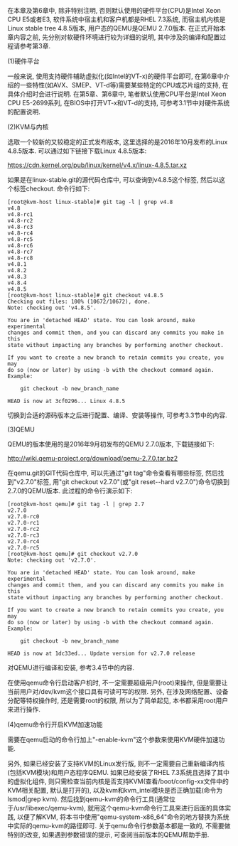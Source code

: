 
<!-- @import "[TOC]" {cmd="toc" depthFrom=1 depthTo=6 orderedList=false} -->

<!-- code_chunk_output -->



<!-- /code_chunk_output -->

在本章及第6章中, 除非特别注明, 否则默认使用的硬件平台(CPU)是Intel Xeon CPU E5或者E3, 软件系统中宿主机和客户机都是RHEL 7.3系统, 而宿主机内核是Linux stable tree 4.8.5版本, 用户态的QEMU是QEMU 2.7.0版本. 在正式开始本章内容之前, 先分别对软硬件环境进行较为详细的说明, 其中涉及的编译和配置过程请参考第3章.

(1)硬件平台

一般来说, 使用支持硬件辅助虚拟化(如Intel的VT-x)的硬件平台即可, 在第6章中介绍的一些特性(如AVX、SMEP、VT-d等)需要某些特定的CPU或芯片组的支持, 在具体介绍时会进行说明. 在第5章、第6章中, 笔者默认使用CPU平台是Intel Xeon CPU E5\-2699系列, 在BIOS中打开VT\-x和VT\-d的支持, 可参考3.1节中对硬件系统的配置说明.

(2)KVM与内核

选取一个较新的又较稳定的正式发布版本, 这里选择的是2016年10月发布的Linux 4.8.5版本. 可以通过如下链接下载Linux 4.8.5版本:

https://cdn.kernel.org/pub/linux/kernel/v4.x/linux-4.8.5.tar.xz

如果是在linux-stable.git的源代码仓库中, 可以查询到v4.8.5这个标签, 然后以这个标签checkout. 命令行如下:

```
[root@kvm-host linux-stable]# git tag -l | grep v4.8
v4.8
v4.8-rc1
v4.8-rc2
v4.8-rc3
v4.8-rc4
v4.8-rc5
v4.8-rc6
v4.8-rc7
v4.8-rc8
v4.8.1
v4.8.2
v4.8.3
v4.8.4
v4.8.5
[root@kvm-host linux-stable]# git checkout v4.8.5
Checking out files: 100% (10672/10672), done.
Note: checking out 'v4.8.5'.

You are in 'detached HEAD' state. You can look around, make experimental
changes and commit them, and you can discard any commits you make in this
state without impacting any branches by performing another checkout.

If you want to create a new branch to retain commits you create, you may
do so (now or later) by using -b with the checkout command again. Example:

    git checkout -b new_branch_name

HEAD is now at 3cf0296... Linux 4.8.5
```

切换到合适的源码版本之后进行配置、编译、安装等操作, 可参考3.3节中的内容.

(3)QEMU

QEMU的版本使用的是2016年9月初发布的QEMU 2.7.0版本, 下载链接如下:

http://wiki.qemu-project.org/download/qemu-2.7.0.tar.bz2

在qemu.git的GIT代码仓库中, 可以先通过"git tag"命令查看有哪些标签, 然后找到"v2.7.0"标签, 用"git checkout v2.7.0"(或"git reset--hard v2.7.0")命令切换到2.7.0的QEMU版本. 此过程的命令行演示如下:

```
[root@kvm-host qemu]# git tag -l | grep 2.7
v2.7.0
v2.7.0-rc0
v2.7.0-rc1
v2.7.0-rc2
v2.7.0-rc3
v2.7.0-rc4
v2.7.0-rc5
[root@kvm-host qemu]# git checkout v2.7.0
Note: checking out 'v2.7.0'.

You are in 'detached HEAD' state. You can look around, make experimental
changes and commit them, and you can discard any commits you make in this
state without impacting any branches by performing another checkout.

If you want to create a new branch to retain commits you create, you may
do so (now or later) by using -b with the checkout command again. Example:

    git checkout -b new_branch_name

HEAD is now at 1dc33ed... Update version for v2.7.0 release
```

对QEMU进行编译和安装, 参考3.4节中的内容.

在使用qemu命令行启动客户机时, 不一定需要超级用户(root)来操作, 但是需要让当前用户对/dev/kvm这个接口具有可读可写的权限. 另外, 在涉及网络配置、设备分配等特权操作时, 还是需要root的权限, 所以为了简单起见, 本书都采用root用户来进行操作.

(4)qemu命令行开启KVM加速功能

需要在qemu启动的命令行加上"-enable-kvm"这个参数来使用KVM硬件加速功能.

另外, 如果已经安装了支持KVM的Linux发行版, 则不一定需要自己重新编译内核(包括KVM模块)和用户态程序QEMU. 如果已经安装了RHEL 7.3系统且选择了其中的虚拟化组件, 则只需检查当前内核是否支持KVM(查看/boot/config-xx文件中的KVM相关配置, 默认是打开的), 以及kvm和kvm_intel模块是否正确加载(命令为lsmod|grep kvm). 然后找到qemu-kvm的命令行工具(通常位于/usr/libexec/qemu-kvm), 就用这个qemu-kvm命令行工具来进行后面的具体实践, 以便了解KVM, 将本书中使用"qemu-system-x86_64"命令的地方替换为系统中实际的qemu-kvm的路径即可. 关于qemu命令行参数基本都是一致的, 不需要做特别的改变, 如果遇到参数错误的提示, 可查阅当前版本的QEMU帮助手册.
